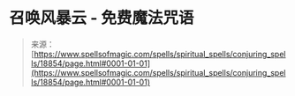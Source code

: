 <!--yml

分类：未分类

日期：2024-06-12 19:00:26

-->

# 召唤风暴云 - 免费魔法咒语

> 来源：[https://www.spellsofmagic.com/spells/spiritual_spells/conjuring_spells/18854/page.html#0001-01-01](https://www.spellsofmagic.com/spells/spiritual_spells/conjuring_spells/18854/page.html#0001-01-01)
